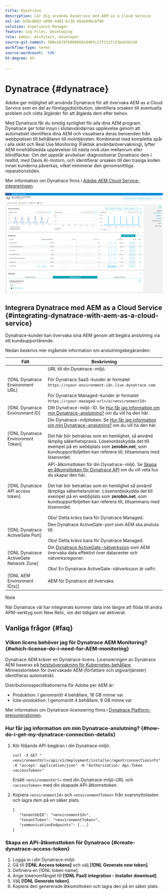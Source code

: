 ```yaml
---
title: Dynatrace
description: Lär dig använda Dynatrace med AEM as a Cloud Service
exl-id: b58c8b82-a098-4d81-bc36-664e890c8f66
solution: Experience Manager
feature: Log Files, Developing
role: Admin, Architect, Developer
source-git-commit: 500e1b78fb9688601848fc17f312fc23be83bcb0
workflow-type: tm+mt
source-wordcount: '586'
ht-degree: 0%

---
```


# Dynatrace {#dynatrace}

Adobe ger möjlighet att använda Dynatrace för att övervaka AEM as a Cloud Service som en del av företagsdistribution, identifiera orsaken till eventuella problem och vidta åtgärder för att åtgärda dem efter behov.

Med Dynatrace får du smidig synlighet för alla dina AEM program. Dynatrace ger total insyn i slutanvändarnas upplevelse genom att automatiskt identifiera dina AEM och visualisera deras beroenden från webbplatsen till behållaren till molntjänsten. Kombinerat med kompletta spår i alla skikt och Real Use Monitoring (Faktisk användarövervakning), lyfter AEM innehållsledda upplevelser till nästa nivå utan mellanrum eller blindfläckar. Om det uppstår avvikelser diagnostiserar Dynatrace dem i realtid, med Davis AI-motorn, och identifierar orsaken till den trasiga koden innan kunderna påverkas, vilket minimerar den genomsnittliga reparationstiden.

Mer information om Dynatrace finns i [Adobe AEM Cloud Service-integreringen](https://www.dynatrace.com/hub/detail/adobe-experience-manager-1/).

![AEM prestanda för författare och utgivare](/help/implementing/cloud-manager/assets/dynatrace-performance-metrics.png)

## Integrera Dynatrace med AEM as a Cloud Service {#integrating-dynatrace-with-aem-as-a-cloud-service}

Dynatrace-kunder kan övervaka sina AEM genom att begära anslutning via ett kundsupportärende.

Nedan beskrivs mer ingående information om anslutningsbegäranden:

| **Fält** | **Beskrivning** |
|---|---|
| [!DNL Dynatrace Environment URL] | URL till din Dynatrace-miljö.<br><br>För Dynatrace SaaS-kunder är formatet `https://<your-environment-id>.live.dynatrace.com`.<br><br>För Dynatrace Managed-kunder är formatet `https://<your-managed-url>/e/<environmentId>` |
| [!DNL Dynatrace Environment ID] | Ditt Dynatrace-miljö-ID. Se [Hur får jag information om min Dynatrace-anslutning?](#how-do-i-get-my-dynatrace-connection-details) om du vill ha den här. |
| [!DNL Dynatrace Environment Token] | Din Dynatrace-miljötoken. Se [Hur får jag information om min Dynatrace-anslutning?](#how-do-i-get-my-dynatrace-connection-details) om du vill ha den här.<br><br>Det här bör betraktas som en hemlighet, så använd lämplig säkerhetspraxis. Lösenordsskydda det till exempel på en webbplats som **zerobin.net**, som kundsupportbiljetten kan referera till, tillsammans med lösenordet. |
| [!DNL Dynatrace API access token] | API-åtkomsttoken för din Dynatrace-miljö. Se [Skapa en åtkomsttoken för Dynatrace API](#create-dynatrace-access-token) om du vill veta hur du skapar den här.<br><br>Det här bör betraktas som en hemlighet så använd lämpliga säkerhetsrutiner. Lösenordsskydda det till exempel på en webbplats som **zerobin.net**, som kundsupportbiljetten kan referera till, tillsammans med lösenordet.<br><br>Obs! Detta krävs bara för Dynatrace Managed. |
| [!DNL Dynatrace ActiveGate Port] | Den Dynatrace ActiveGate-port som AEM ska ansluta till.<br><br>Obs! Detta krävs bara för Dynatrace Managed. |
| [!DNL Dynatrace ActiveGate Network Zone] | Din [Dynatrace ActiveGate-nätverkszon](https://docs.dynatrace.com/docs/manage/network-zones) som AEM övervaka data effektivt över datacenter och nätverksregioner.<br><br>Obs! En Dynatrace ActiveGate-nätverkszon är valfri. |
| [!DNL AEM Environment ID(s)] | AEM för Dynatrace att övervaka. |

>[!NOTE]
>
>När Dynatrace väl har integrerats kommer data inte längre att flöda till andra APM-verktyg som New Relic, om det tidigare var aktiverat.

## Vanliga frågor {#faq}

### Vilken licens behöver jag för Dynatrace AEM Monitoring? {#which-license-do-i-need-for-AEM-monitoring}

Dynatrace AEM kräver en Dynatrace-licens. Licensieringen av Dynatrace AEM baseras på [helstsövervakning för Kubernetes-behållare](https://docs.dynatrace.com/docs/shortlink/dps-hosts#gib-hour-calculation-for-containers-and-application-only-monitoring). Minnesstorleken för övervakade AEM (författare och utgivartjänster) identifieras automatiskt.

Distributionsspecifikationerna för Adobe per AEM är:

* Produktion: I genomsnitt 4 behållare, 16 GB minne var
* Icke-produktion: I genomsnitt 4 behållare, 8 GB minne var

Mer information om Dynatrace-licensiering finns i [Dynatrace Platform-prenumerationen](https://docs.dynatrace.com/docs/shortlink/dynatrace-platform-subscription).

### Hur får jag information om min Dynatrace-anslutning? {#how-do-i-get-my-dynatrace-connection-details}

1. Kör följande API-begäran i din Dynatrace-miljö:

   ```
   curl -X GET "<environmentUrl>/api/v1/deployment/installer/agent/connectioninfo" -H "accept: application/json" -H "Authorization: Api-Token <accessToken>"
   ```


   Ersätt `<environmentUrl>` med din Dynatrace-miljö-URL och `<accessToken>` med din skapade API-åtkomsttoken.

1. Kopiera `<environmentId>` och `<environmentToken>` från svarsnyttolasten och lagra dem på en säker plats.

   ```
   {
      "tenantUUID": "<environmentId>",
      "tenantToken": "<environmentToken>",
      "communicationEndpoints": [...]
   }
   ```

### Skapa en API-åtkomsttoken för Dynatrace {#create-dynatrace-access-token}

1. Logga in i din Dynatrace-miljö.
1. Gå till **[!DNL Access tokens]** och välj **[!DNL Generate new token]**.
1. Definiera en [!DNL token name].
1. Ange tokenomfånget till **[!DNL PaaS integration - Installer download]**.
1. Välj **[!DNL Generate token]**.
1. Kopiera den genererade åtkomsttoken och lagra den på en säker plats.





